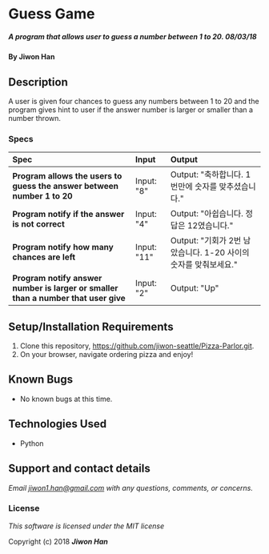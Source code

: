 # Guess Game

##### A program that allows user to guess a number between 1 to 20. 08/03/18

#### By **Jiwon Han**

## Description

A user is given four chances to guess any numbers between 1 to 20 and the program gives hint to user if the answer number is larger or smaller than a number thrown. 


### Specs
| Spec | Input | Output |
| :-------------     | :------------- | :------------- |
| **Program allows the users to guess the answer between number 1 to 20** | Input: "8" | Output: "축하합니다. 1번만에 숫자를 맞추셨습니다." |
| **Program notify if the answer is not correct**| Input: "4" | Output: "아쉽습니다. 정답은 12였습니다." |
| **Program notify how many chances are left**| Input: "11" | Output: "기회가 2번 남았습니다. 1-20 사이의 숫자를 맞춰보세요." |
| **Program notify answer number is larger or smaller than a number that user give**| Input: "2" | Output: "Up" |

## Setup/Installation Requirements

1. Clone this repository, https://github.com/jiwon-seattle/Pizza-Parlor.git.
2. On your browser, navigate ordering pizza and enjoy!

## Known Bugs
* No known bugs at this time.

## Technologies Used
* Python

## Support and contact details

_Email jiwon1.han@gmail.com with any questions, comments, or concerns._

### License

*This software is licensed under the MIT license*

Copyright (c) 2018 **_Jiwon Han_**

